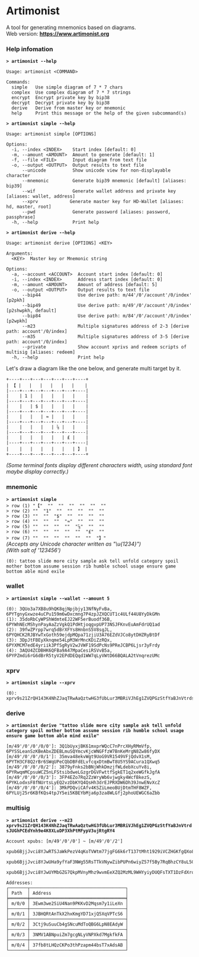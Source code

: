 # Artimonist
A tool for generating mnemonics based on diagrams.  
Web version: **<https://www.artimonist.org>**

### Help infomation
**`> artimonist --help`**
``` blank
Usage: artimonist <COMMAND>

Commands:
  simple   Use simple diagram of 7 * 7 chars
  complex  Use complex diagram of 7 * 7 strings
  encrypt  Encrypt private key by bip38
  decrypt  Decrypt private key by bip38
  derive   Derive from master key or mnemonic
  help     Print this message or the help of the given subcommand(s)
```
**`> artimonist simple --help`**
``` blank
Usage: artimonist simple [OPTIONS]

Options:
  -i, --index <INDEX>    Start index [default: 0]
  -m, --amount <AMOUNT>  Amount to generate [default: 1]
  -f, --file <FILE>      Input diagram from text file
  -o, --output <OUTPUT>  Output results to text file
      --unicode          Show unicode view for non-displayable character
      --mnemonic         Generate bip39 mnemonic [default] [aliases: bip39]
      --wif              Generate wallet address and private key [aliases: wallet, address]
      --xprv            Generate master key for HD-Wallet [aliases: hd, master, root]
      --pwd              Generate password [aliases: password, passphrase]
  -h, --help             Print help
```
**`> artimonist derive --help`**
``` blank
Usage: artimonist derive [OPTIONS] <KEY>

Arguments:
  <KEY>  Master key or Mnemonic string

Options:
  -a, --account <ACCOUNT>  Account start index [default: 0]
  -i, --index <INDEX>      Address start index [default: 0]
  -m, --amount <AMOUNT>    Amount of address [default: 5]
  -o, --output <OUTPUT>    Output results to text file
      --bip44              Use derive path: m/44'/0'/account'/0/index' [p2pkh]
      --bip49              Use derive path: m/49'/0'/account'/0/index' [p2shwpkh, default]
      --bip84              Use derive path: m/84'/0'/account'/0/index' [p2wpkh]
      --m23                Multiple signatures address of 2-3 [derive path: account'/0/index]
      --m35                Multiple signatures address of 3-5 [derive path: account'/0/index]
      --private            Show account xprivs and redeem scripts of multisig [aliases: redeem]
  -h, --help               Print help
```

Let's draw a diagram like the one below, and generate multi target by it.
```
+----+---+---+---+---+---+----+
| 【 |   |   |   |   |   |    |
|----+---+---+---+---+---+----|
|    | 1 |   |   |   |   |    |
|----+---+---+---+---+---+----|
|    |   | $ |   |   |   |    |
|----+---+---+---+---+---+----|
|    |   |   | ≈ |   |   |    |
|----+---+---+---+---+---+----|
|    |   |   |   | ⅞ |   |    |
|----+---+---+---+---+---+----|
|    |   |   |   |   | £ |    |
|----+---+---+---+---+---+----|
|    |   |   |   |   |   | 】 |
+----+---+---+---+---+---+----+
```
_(Some terminal fonts display different characters width, using standard font maybe display correctly.)_

### mnemonic
**`> artimonist simple`**  
`> row (1) "【"  ""  ""  ""  ""  ""  ""`  
`> row (2) ""  "1"  ""  ""  ""  ""  ""`  
`> row (3) ""  ""  "$"  ""  ""  ""  ""`  
`> row (4) ""  ""  ""  "≈"  ""  ""  ""`  
`> row (5) ""  ""  ""  ""  "⅞"  ""  ""`  
`> row (6) ""  ""  ""  ""  ""  "£"  ""`  
`> row (7) ""  ""  ""  ""  ""  ""  "】"`  
_(Accepts any Unicode character written as "\u{1234}")_  
_(With salt of '123456')_  
``` blank
(0): tattoo slide more city sample ask tell unfold category spoil mother bottom assume session rib humble school usage ensure game bottom able mind exile
```

### wallet
**`> artimonist simple --wallet --amount 5`**  
``` blank
(0): 3QUo3a7XB8u9hQK8qjNpjbjy13NfNyFvBa, 6PYTgnyGxwze4uCPu159m6wDxcmng7P4zpJZXQCUT1c4ULf44U8YyDkGMn
(1): 35doRbCyWPShWdmteEJ22WF5erBuodf36B, 6PYWhNEcMShynPayAaZzVgkQ1PdHtjoqgvpUP73NSJFKnvEuAmFdrUQ1ad
(2): 39fwZPrpp7wrq5dBrXFYs8HnbnS5V8sgJL, 6PYQHCK2RJBYwTxGoth59ejdpMQpa71zjiU3A76EZdVJCo8ytDHZRyBtDf
(3): 3DpJtFBEyXknqme54LpM3WrMncKDiZzRQx, 6PYXMCM7edE4yriik3PfSgRyV2wJVWF19SdPcNs9PReJCBP6Ljsr3yFrdy
(4): 3AQU4ZCDBHK6QFBa9A47MpaCesiRSVvB5a, 6PYPZmdi6rG6dBrR5tyV2EPdDEQqd1WW7qLyVWtD66BQALA2tVnqrezUMc
``` 

### xprv
**`> artimonist simple --xprv`**  
``` blank
(0): xprv9s21ZrQH143K4NhZJaqTRwAaQztwHG3fUbLur3MBRiVJhEg1ZVQPGzStfYaBJnVtrdsJUGhPCEdYnh9e4K8XLuDP3XhPtMFypV3ujRtgRY4
```
### derive
**`> artimonist derive "tattoo slide more city sample ask tell unfold category spoil mother bottom assume session rib humble school usage ensure game bottom able mind exile"`**  
``` blank
[m/49'/0'/0'/0/0']: 3Q1bUyxjBK61mxprWQcC7nPrcXHyRMmVfp, 6PYSSLeanSzKBeAbxZDEBLmuSQYmcvKjcWNGFfzW7BnKeMrgN8Zw86fyDX
[m/49'/0'/0'/0/1']: 35mva48ekvWgt9UoG9VR1549VFjQdvX1sM, 6PYTH3CF8Q2rBr6SWqUPeCQbDBFdELvfcqxDtmBwT8U5YS9ACura1QXwq5
[m/49'/0'/0'/0/2']: 3879yFnks2bBNjWhkDmzjfWLdebXcuYv8i, 6PYRwqmMCpsuWCZ5nLFStsibdweLGzgrDGVFwttfSgkET1q2xeWGfkJgfA
[m/49'/0'/0'/0/3']: 3FP4EZo7Rq2ZzWryWb6vjwgky4WcfBkezS, 6PYKLodxsF8fNUrtsLyEQ2vzDbKYQ4QsHh3drEJPRXDW6Dh39JnwENvXcZ
[m/49'/0'/0'/0/4']: 3MkPDQviCAfv4KSZiLmeoBUjDtmTHF8WZF, 6PYLUj25r6KBfKQs4tpJY5ei5KBEYbMja6p3za8WLGfj2phoUEWGC6aZbb
```

### multisig
**`> artimonist derive --m23 xprv9s21ZrQH143K4NhZJaqTRwAaQztwHG3fUbLur3MBRiVJhEg1ZVQPGzStfYaBJnVtrdsJUGhPCEdYnh9e4K8XLuDP3XhPtMFypV3ujRtgRY4`**  
``` blank
Account xpubs: [m/49'/0'/0'] ~ [m/49'/0'/2']
  xpub6BjjJvci8YJwRTSJaWkPezV4qKoTVWtm77jgFG6k6rT137tMht1929iVCZHGKfgQXo865wuswijs7vMqzV9s4hGPK6u8pj8ckeipS9ULPxm
  xpub6BjjJvci8YJwUHa9yfYaF3NWg55RsTTkVNywZibPUPn6wiyZ57f5By7RqBhzCY8uL5GQfYatikaVLqyK8DUgi5ZrcGfLJaKraG8uXme82uq
  xpub6BjjJvci8YJwUYMbGZG7QkpMVnyMhz9wvmEeXZQ2MzML9WHYyiyDUQFsTXT1DzFdXroLXYfhtSJy9m6n9J5Ye66GyTPgcLgnJU1i54He8f9

Addresses:
┌───────┬────────────────────────────────────┐
│ Path  │ Address                            │
╞═══════╪════════════════════════════════════╡
│ m/0/0 │ 3Ewm3we2SiU4Nan9PKKvD2Mqsm7y1iLeXn │
├───────┼────────────────────────────────────┤
│ m/0/1 │ 3JBHQRtAnTkX2hxKmgYD71xjQ5XqVPTcS6 │
├───────┼────────────────────────────────────┤
│ m/0/2 │ 3Ctj9uSuuCb4gSNcuMdToQBG6LpN8EAdyW │
├───────┼────────────────────────────────────┤
│ m/0/3 │ 3NMV1ABNpuiZm7gcgNLyVNPXkd7MgkfkFA │
├───────┼────────────────────────────────────┤
│ m/0/4 │ 37fb8tLHQzCKPo3thPzapm44bsT7xAdsAB │
└───────┴────────────────────────────────────┘
```